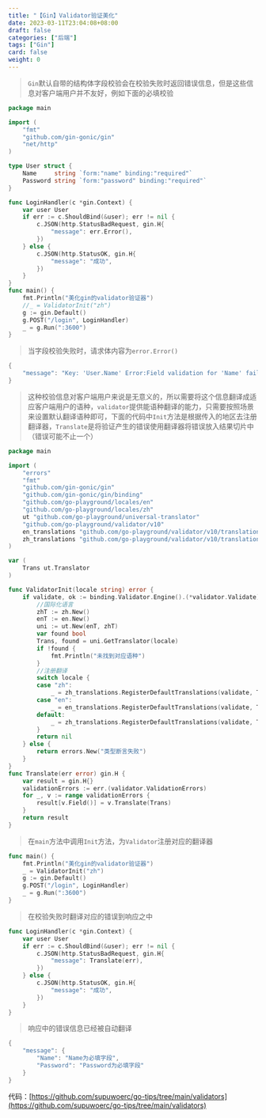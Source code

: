 ```yaml
---
title: "【Gin】Validator验证美化"
date: 2023-03-11T23:04:08+08:00
draft: false
categories: ["后端"]
tags: ["Gin"]
card: false
weight: 0
---
```


> `Gin`默认自带的结构体字段校验会在校验失败时返回错误信息，但是这些信息对客户端用户并不友好，例如下面的必填校验

```go
package main

import (
	"fmt"
	"github.com/gin-gonic/gin"
	"net/http"
)

type User struct {
	Name     string `form:"name" binding:"required"`
	Password string `form:"password" binding:"required"`
}

func LoginHandler(c *gin.Context) {
	var user User
	if err := c.ShouldBind(&user); err != nil {
		c.JSON(http.StatusBadRequest, gin.H{
			"message": err.Error(),
		})
	} else {
		c.JSON(http.StatusOK, gin.H{
			"message": "成功",
		})
	}
}
func main() {
	fmt.Println("美化gin的validator验证器")
	//_ = ValidatorInit("zh")
	g := gin.Default()
	g.POST("/login", LoginHandler)
	_ = g.Run(":3600")
}

```

> 当字段校验失败时，请求体内容为`error.Error()`

```go
{
    "message": "Key: 'User.Name' Error:Field validation for 'Name' failed on the 'required' tag\nKey: 'User.Password' Error:Field validation for 'Password' failed on the 'required' tag"
}
```

> 这种校验信息对客户端用户来说是无意义的，所以需要将这个信息翻译成适应客户端用户的语种，`validator`提供能语种翻译的能力，只需要按照场景来设置默认翻译语种即可，下面的代码中`Init`方法是根据传入的地区去注册翻译器，`Translate`是将验证产生的错误使用翻译器将错误放入结果切片中（错误可能不止一个）

```go
package main

import (
	"errors"
	"fmt"
	"github.com/gin-gonic/gin"
	"github.com/gin-gonic/gin/binding"
	"github.com/go-playground/locales/en"
	"github.com/go-playground/locales/zh"
	ut "github.com/go-playground/universal-translator"
	"github.com/go-playground/validator/v10"
	en_translations "github.com/go-playground/validator/v10/translations/en"
	zh_translations "github.com/go-playground/validator/v10/translations/zh"
)

var (
	Trans ut.Translator
)

func ValidatorInit(locale string) error {
	if validate, ok := binding.Validator.Engine().(*validator.Validate); ok {
		//国际化语言
		zhT := zh.New()
		enT := en.New()
		uni := ut.New(enT, zhT)
		var found bool
		Trans, found = uni.GetTranslator(locale)
		if !found {
			fmt.Println("未找到对应语种")
		}
		//注册翻译
		switch locale {
		case "zh":
			_ = zh_translations.RegisterDefaultTranslations(validate, Trans)
		case "en":
			_ = en_translations.RegisterDefaultTranslations(validate, Trans)
		default:
			_ = zh_translations.RegisterDefaultTranslations(validate, Trans)
		}
		return nil
	} else {
		return errors.New("类型断言失败")
	}
}
func Translate(err error) gin.H {
	var result = gin.H{}
	validationErrors := err.(validator.ValidationErrors)
	for _, v := range validationErrors {
		result[v.Field()] = v.Translate(Trans)
	}
	return result
}

```

> 在`main`方法中调用`Init`方法，为`Validator`注册对应的翻译器

```go
func main() {
	fmt.Println("美化gin的validator验证器")
	_ = ValidatorInit("zh")
	g := gin.Default()
	g.POST("/login", LoginHandler)
	_ = g.Run(":3600")
}
```

> 在校验失败时翻译对应的错误到响应之中

```go
func LoginHandler(c *gin.Context) {
	var user User
	if err := c.ShouldBind(&user); err != nil {
		c.JSON(http.StatusBadRequest, gin.H{
			"message": Translate(err),
		})
	} else {
		c.JSON(http.StatusOK, gin.H{
			"message": "成功",
		})
	}
}
```

> 响应中的错误信息已经被自动翻译

```go
{
    "message": {
        "Name": "Name为必填字段",
        "Password": "Password为必填字段"
    }
}
```

代码：[https://github.com/supuwoerc/go-tips/tree/main/validators](https://github.com/supuwoerc/go-tips/tree/main/validators)

